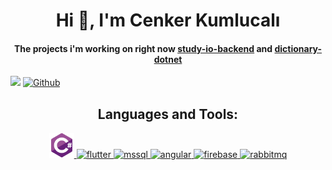 <h1 align="center">Hi 👋, I'm Cenker Kumlucalı</h1>
<h4 align="center">The projects i'm working on right now <a href="https://github.com/cenkerkumlucali/study-io-backend">study-io-backend</a> and <a href="https://github.com/cenkerkumlucali/dictionary-dotnet">dictionary-dotnet</a></h4>



![](https://komarev.com/ghpvc/?username=cenkerkumlucali)
[![Github](https://img.shields.io/github/followers/cenkerkumlucali?label=Follow&style=social)](https://github.com/cenkerkumlucali)  


</div>
<h2 align="center">Languages and Tools:</h2>
<p align="center">
<a href="https://www.w3schools.com/cs/" target="_blank" rel="noreferrer"> <img src="https://raw.githubusercontent.com/devicons/devicon/master/icons/csharp/csharp-original.svg" alt="csharp" width="40" height="40"/> </a>
<a href="https://flutter.dev" target="_blank" rel="noreferrer"> <img src="https://www.vectorlogo.zone/logos/flutterio/flutterio-icon.svg" alt="flutter" width="40" height="40"/> </a> <a href="https://www.microsoft.com/en-us/sql-server" target="_blank" rel="noreferrer"> <img src="https://www.svgrepo.com/show/303229/microsoft-sql-server-logo.svg" alt="mssql" width="40" height="40"/> </a>
<a href="https://angular.io" target="_blank" rel="noreferrer"> <img src="https://angular.io/assets/images/logos/angular/angular.svg" alt="angular" width="40" height="40"/> </a>  <a href="https://firebase.google.com/" target="_blank" rel="noreferrer"> <img src="https://www.vectorlogo.zone/logos/firebase/firebase-icon.svg" alt="firebase" width="40" height="40"/> </a> <a href="https://firebase.google.com/" target="_blank" rel="noreferrer"> <img src="https://www.vectorlogo.zone/logos/rabbitmq/rabbitmq-icon.svg" alt="rabbitmq" width="40" height="40"/> </a>  </p>







